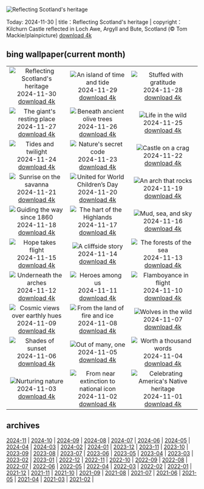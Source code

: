 ![Reflecting Scotland's heritage](https://cn.bing.com/th?id=OHR.KilchurnAutumn_EN-US6737063910_UHD.jpg&w=1000)

Today: 2024-11-30 | title：Reflecting Scotland's heritage | copyright：Kilchurn Castle reflected in Loch Awe, Argyll and Bute, Scotland (© Tom Mackie/plainpicture) [download 4k](https://cn.bing.com/th?id=OHR.KilchurnAutumn_EN-US6737063910_UHD.jpg)

## bing wallpaper(current month)

|  |  |  |
| :----: | :----: | :----: |
| ![Reflecting Scotland's heritage](https://cn.bing.com/th?id=OHR.KilchurnAutumn_EN-US6737063910_UHD.jpg&pid=hp&w=384&h=216&rs=1&c=4) <br/>2024-11-30 [download 4k](https://cn.bing.com/th?id=OHR.KilchurnAutumn_EN-US6737063910_UHD.jpg)| ![An island of time and tide](https://cn.bing.com/th?id=OHR.MtStMichel_EN-US6641012356_UHD.jpg&pid=hp&w=384&h=216&rs=1&c=4) <br/>2024-11-29 [download 4k](https://cn.bing.com/th?id=OHR.MtStMichel_EN-US6641012356_UHD.jpg)| ![Stuffed with gratitude](https://cn.bing.com/th?id=OHR.TomTurkeys_EN-US6212893518_UHD.jpg&pid=hp&w=384&h=216&rs=1&c=4) <br/>2024-11-28 [download 4k](https://cn.bing.com/th?id=OHR.TomTurkeys_EN-US6212893518_UHD.jpg)|
| ![The giant's resting place](https://cn.bing.com/th?id=OHR.SemoisRiver_EN-US6047540380_UHD.jpg&pid=hp&w=384&h=216&rs=1&c=4) <br/>2024-11-27 [download 4k](https://cn.bing.com/th?id=OHR.SemoisRiver_EN-US6047540380_UHD.jpg)| ![Beneath ancient olive trees](https://cn.bing.com/th?id=OHR.TrulliGrove_EN-US5919292259_UHD.jpg&pid=hp&w=384&h=216&rs=1&c=4) <br/>2024-11-26 [download 4k](https://cn.bing.com/th?id=OHR.TrulliGrove_EN-US5919292259_UHD.jpg)| ![Life in the wild](https://cn.bing.com/th?id=OHR.AmboseliGiraffes_EN-US9072366924_UHD.jpg&pid=hp&w=384&h=216&rs=1&c=4) <br/>2024-11-25 [download 4k](https://cn.bing.com/th?id=OHR.AmboseliGiraffes_EN-US9072366924_UHD.jpg)|
| ![Tides and twilight](https://cn.bing.com/th?id=OHR.SonomaCoast_EN-US5218026576_UHD.jpg&pid=hp&w=384&h=216&rs=1&c=4) <br/>2024-11-24 [download 4k](https://cn.bing.com/th?id=OHR.SonomaCoast_EN-US5218026576_UHD.jpg)| ![Nature's secret code](https://cn.bing.com/th?id=OHR.FibonacciAloe_EN-US5137471725_UHD.jpg&pid=hp&w=384&h=216&rs=1&c=4) <br/>2024-11-23 [download 4k](https://cn.bing.com/th?id=OHR.FibonacciAloe_EN-US5137471725_UHD.jpg)| ![Castle on a crag](https://cn.bing.com/th?id=OHR.ZafraCastle_EN-US5032917939_UHD.jpg&pid=hp&w=384&h=216&rs=1&c=4) <br/>2024-11-22 [download 4k](https://cn.bing.com/th?id=OHR.ZafraCastle_EN-US5032917939_UHD.jpg)|
| ![Sunrise on the savanna](https://cn.bing.com/th?id=OHR.LionCubs_EN-US4742616367_UHD.jpg&pid=hp&w=384&h=216&rs=1&c=4) <br/>2024-11-21 [download 4k](https://cn.bing.com/th?id=OHR.LionCubs_EN-US4742616367_UHD.jpg)| ![United for World Children’s Day](https://cn.bing.com/th?id=OHR.BeyondSaype_EN-US4398054405_UHD.jpg&pid=hp&w=384&h=216&rs=1&c=4) <br/>2024-11-20 [download 4k](https://cn.bing.com/th?id=OHR.BeyondSaype_EN-US4398054405_UHD.jpg)| ![An arch that rocks](https://cn.bing.com/th?id=OHR.TasmansArch_EN-US4274981499_UHD.jpg&pid=hp&w=384&h=216&rs=1&c=4) <br/>2024-11-19 [download 4k](https://cn.bing.com/th?id=OHR.TasmansArch_EN-US4274981499_UHD.jpg)|
| ![Guiding the way since 1860](https://cn.bing.com/th?id=OHR.PorthcawlLighthouse_EN-US4147042402_UHD.jpg&pid=hp&w=384&h=216&rs=1&c=4) <br/>2024-11-18 [download 4k](https://cn.bing.com/th?id=OHR.PorthcawlLighthouse_EN-US4147042402_UHD.jpg)| ![The hart of the Highlands](https://cn.bing.com/th?id=OHR.RedStag_EN-US3910525623_UHD.jpg&pid=hp&w=384&h=216&rs=1&c=4) <br/>2024-11-17 [download 4k](https://cn.bing.com/th?id=OHR.RedStag_EN-US3910525623_UHD.jpg)| ![Mud, sea, and sky](https://cn.bing.com/th?id=OHR.FrieslandNetherlands_EN-US3770890281_UHD.jpg&pid=hp&w=384&h=216&rs=1&c=4) <br/>2024-11-16 [download 4k](https://cn.bing.com/th?id=OHR.FrieslandNetherlands_EN-US3770890281_UHD.jpg)|
| ![Hope takes flight](https://cn.bing.com/th?id=OHR.YiPengLanterns_EN-US2889801198_UHD.jpg&pid=hp&w=384&h=216&rs=1&c=4) <br/>2024-11-15 [download 4k](https://cn.bing.com/th?id=OHR.YiPengLanterns_EN-US2889801198_UHD.jpg)| ![A cliffside story](https://cn.bing.com/th?id=OHR.ManarolaItaly_EN-US4826543395_UHD.jpg&pid=hp&w=384&h=216&rs=1&c=4) <br/>2024-11-14 [download 4k](https://cn.bing.com/th?id=OHR.ManarolaItaly_EN-US4826543395_UHD.jpg)| ![The forests of the sea](https://cn.bing.com/th?id=OHR.KelpForest_EN-US4745308334_UHD.jpg&pid=hp&w=384&h=216&rs=1&c=4) <br/>2024-11-13 [download 4k](https://cn.bing.com/th?id=OHR.KelpForest_EN-US4745308334_UHD.jpg)|
| ![Underneath the arches](https://cn.bing.com/th?id=OHR.CoveArch_EN-US4653050772_UHD.jpg&pid=hp&w=384&h=216&rs=1&c=4) <br/>2024-11-12 [download 4k](https://cn.bing.com/th?id=OHR.CoveArch_EN-US4653050772_UHD.jpg)| ![Heroes among us](https://cn.bing.com/th?id=OHR.VeteranReflections_EN-US4567357121_UHD.jpg&pid=hp&w=384&h=216&rs=1&c=4) <br/>2024-11-11 [download 4k](https://cn.bing.com/th?id=OHR.VeteranReflections_EN-US4567357121_UHD.jpg)| ![Flamboyance in flight](https://cn.bing.com/th?id=OHR.YucatanFlamingos_EN-US4470232432_UHD.jpg&pid=hp&w=384&h=216&rs=1&c=4) <br/>2024-11-10 [download 4k](https://cn.bing.com/th?id=OHR.YucatanFlamingos_EN-US4470232432_UHD.jpg)|
| ![Cosmic views over earthly hues](https://cn.bing.com/th?id=OHR.MoroccoMilkyWay_EN-US4411505209_UHD.jpg&pid=hp&w=384&h=216&rs=1&c=4) <br/>2024-11-09 [download 4k](https://cn.bing.com/th?id=OHR.MoroccoMilkyWay_EN-US4411505209_UHD.jpg)| ![From the land of fire and ice](https://cn.bing.com/th?id=OHR.GlacialRivers_EN-US4356459123_UHD.jpg&pid=hp&w=384&h=216&rs=1&c=4) <br/>2024-11-08 [download 4k](https://cn.bing.com/th?id=OHR.GlacialRivers_EN-US4356459123_UHD.jpg)| ![Wolves in the wild](https://cn.bing.com/th?id=OHR.CanadaWolves_EN-US4285635290_UHD.jpg&pid=hp&w=384&h=216&rs=1&c=4) <br/>2024-11-07 [download 4k](https://cn.bing.com/th?id=OHR.CanadaWolves_EN-US4285635290_UHD.jpg)|
| ![Shades of sunset](https://cn.bing.com/th?id=OHR.ShiShiBeach_EN-US4231457607_UHD.jpg&pid=hp&w=384&h=216&rs=1&c=4) <br/>2024-11-06 [download 4k](https://cn.bing.com/th?id=OHR.ShiShiBeach_EN-US4231457607_UHD.jpg)| ![Out of many, one](https://cn.bing.com/th?id=OHR.DCSunrise_EN-US2459275186_UHD.jpg&pid=hp&w=384&h=216&rs=1&c=4) <br/>2024-11-05 [download 4k](https://cn.bing.com/th?id=OHR.DCSunrise_EN-US2459275186_UHD.jpg)| ![Worth a thousand words](https://cn.bing.com/th?id=OHR.CumbriaAutumn_EN-US4102686749_UHD.jpg&pid=hp&w=384&h=216&rs=1&c=4) <br/>2024-11-04 [download 4k](https://cn.bing.com/th?id=OHR.CumbriaAutumn_EN-US4102686749_UHD.jpg)|
| ![Nurturing nature](https://cn.bing.com/th?id=OHR.YucatanBiosphere_EN-US4019968428_UHD.jpg&pid=hp&w=384&h=216&rs=1&c=4) <br/>2024-11-03 [download 4k](https://cn.bing.com/th?id=OHR.YucatanBiosphere_EN-US4019968428_UHD.jpg)| ![From near extinction to national icon](https://cn.bing.com/th?id=OHR.BisonYellowstone_EN-US4259322652_UHD.jpg&pid=hp&w=384&h=216&rs=1&c=4) <br/>2024-11-02 [download 4k](https://cn.bing.com/th?id=OHR.BisonYellowstone_EN-US4259322652_UHD.jpg)| ![Celebrating America's Native heritage](https://cn.bing.com/th?id=OHR.HovenweepRuins_EN-US3883549583_UHD.jpg&pid=hp&w=384&h=216&rs=1&c=4) <br/>2024-11-01 [download 4k](https://cn.bing.com/th?id=OHR.HovenweepRuins_EN-US3883549583_UHD.jpg)|

## archives

[2024-11](./archives/en-US/2024-11.md) | [2024-10](./archives/en-US/2024-10.md) | [2024-09](./archives/en-US/2024-09.md) | [2024-08](./archives/en-US/2024-08.md) | [2024-07](./archives/en-US/2024-07.md) | [2024-06](./archives/en-US/2024-06.md) | [2024-05](./archives/en-US/2024-05.md) | [2024-04](./archives/en-US/2024-04.md) |
[2024-03](./archives/en-US/2024-03.md) | [2024-02](./archives/en-US/2024-02.md) | [2024-01](./archives/en-US/2024-01.md) | [2023-12](./archives/en-US/2023-12.md) | [2023-11](./archives/en-US/2023-11.md) | [2023-10](./archives/en-US/2023-10.md) | [2023-09](./archives/en-US/2023-09.md) | [2023-08](./archives/en-US/2023-08.md) |
[2023-07](./archives/en-US/2023-07.md) | [2023-06](./archives/en-US/2023-06.md) | [2023-05](./archives/en-US/2023-05.md) | [2023-04](./archives/en-US/2023-04.md) | [2023-03](./archives/en-US/2023-03.md) | [2023-02](./archives/en-US/2023-02.md) | [2023-01](./archives/en-US/2023-01.md) | [2022-12](./archives/en-US/2022-12.md) |
[2022-11](./archives/en-US/2022-11.md) | [2022-10](./archives/en-US/2022-10.md) | [2022-09](./archives/en-US/2022-09.md) | [2022-08](./archives/en-US/2022-08.md) | [2022-07](./archives/en-US/2022-07.md) | [2022-06](./archives/en-US/2022-06.md) | [2022-05](./archives/en-US/2022-05.md) | [2022-04](./archives/en-US/2022-04.md) |
[2022-03](./archives/en-US/2022-03.md) | [2022-02](./archives/en-US/2022-02.md) | [2022-01](./archives/en-US/2022-01.md) | [2021-12](./archives/en-US/2021-12.md) | [2021-11](./archives/en-US/2021-11.md) | [2021-10](./archives/en-US/2021-10.md) | [2021-09](./archives/en-US/2021-09.md) | [2021-08](./archives/en-US/2021-08.md) |
[2021-07](./archives/en-US/2021-07.md) | [2021-06](./archives/en-US/2021-06.md) | [2021-05](./archives/en-US/2021-05.md) | [2021-04](./archives/en-US/2021-04.md) | [2021-03](./archives/en-US/2021-03.md) | [2021-02](./archives/en-US/2021-02.md) |
